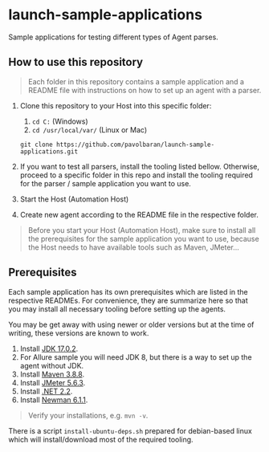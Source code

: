 # launch-sample-applications
Sample applications for testing different types of Agent parses.

## How to use this repository

> Each folder in this repository contains a sample application and a README file with instructions on how to set up an
agent with a parser.

1. Clone this repository to your Host into this specific folder:
   1. `cd C:` (Windows)
   2. `cd /usr/local/var/` (Linux or Mac)
    ```shell
    git clone https://github.com/pavolbaran/launch-sample-applications.git
    ```
   
2. If you want to test all parsers, install the tooling listed bellow. Otherwise, proceed to a specific folder in this
repo and install the tooling required for the parser / sample application you want to use.
3. Start the Host (Automation Host)
4. Create new agent according to the README file in the respective folder.

> Before you start your Host (Automation Host), make sure to install all the prerequisites for the sample application you want to use,
because the Host needs to have available tools such as Maven, JMeter...


## Prerequisites
Each sample application has its own prerequisites which are listed in the respective READMEs. 
For convenience, they are summarize here so that you may install all necessary tooling before setting up the agents.

You may be get away with using newer or older versions but at the time of writing, these versions are known to work.
1. Install [JDK 17.0.2](https://jdk.java.net/archive/).
2. For Allure sample you will need JDK 8, but there is a way to set up the agent without JDK.
3. Install [Maven 3.8.8](https://maven.apache.org/download.cgi).
4. Install [JMeter 5.6.3](https://jmeter.apache.org/download_jmeter.cgi).
5. Install [.NET 2.2](https://dotnet.microsoft.com/en-us/download/dotnet).
6. Install [Newman 6.1.1](https://learning.postman.com/docs/collections/using-newman-cli/installing-running-newman/).
> Verify your installations, e.g. `mvn -v`.

There is a script `install-ubuntu-deps.sh` prepared for debian-based linux which will install/download most of the required tooling.